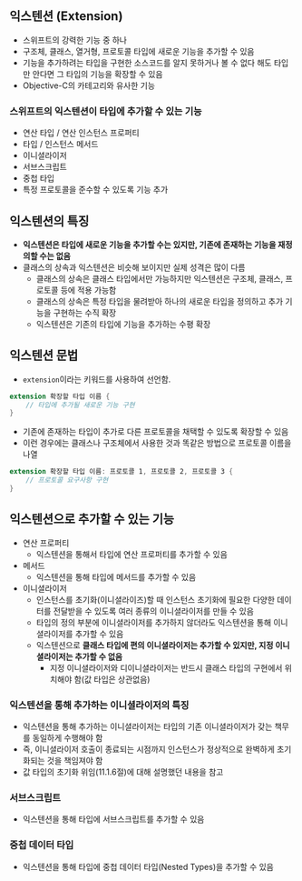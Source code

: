 ## 익스텐션 (Extension)
- 스위프트의 강력한 기능 중 하나
- 구조체, 클래스, 열거형, 프로토콜 타입에 새로운 기능을 추가할 수 있음
- 기능을 추가하려는 타입을 구현한 소스코드를 알지 못하거나 볼 수 없다 해도 타입만 안다면 그 타입의 기능을 확장할 수 있음
- Objective-C의 카테고리와 유사한 기능

### 스위프트의 익스텐션이 타입에 추가할 수 있는 기능
- 연산 타입 / 연산 인스턴스 프로퍼티
- 타입 / 인스턴스 메서드
- 이니셜라이저
- 서브스크립트
- 중첩 타입
- 특정 프로토콜을 준수할 수 있도록 기능 추가

## 익스텐션의 특징
- **익스텐션은 타입에 새로운 기능을 추가할 수는 있지만, 기존에 존재하는 기능을 재정의할 수는 없음**
- 클래스의 상속과 익스텐션은 비슷해 보이지만 실제 성격은 많이 다름
    - 클래스의 상속은 클래스 타입에서만 가능하지만 익스텐션은 구조체, 클래스, 프로토콜 등에 적용 가능함
    - 클래스의 상속은 특정 타입을 물려받아 하나의 새로운 타입을 정의하고 추가 기능을 구현하는 수직 확장
    - 익스텐션은 기존의 타입에 기능을 추가하는 수평 확장

## 익스텐션 문법
- `extension`이라는 키워드를 사용하여 선언함.
```swift
extension 확장할 타입 이름 {
    // 타입에 추가될 새로운 기능 구현
}
```

- 기존에 존재하는 타입이 추가로 다른 프로토콜을 채택할 수 있도록 확장할 수 있음
- 이런 경우에는 클래스나 구조체에서 사용한 것과 똑같은 방법으로 프로토콜 이름을 나열
```swift
extension 확장할 타입 이름: 프로토콜 1, 프로토콜 2, 프로토콜 3 {
    // 프로토콜 요구사항 구현
}
```

## 익스텐션으로 추가할 수 있는 기능
- 연산 프로퍼티
    - 익스텐션을 통해서 타입에 연산 프로퍼티를 추가할 수 있음
- 메서드
    - 익스텐션을 통해 타입에 메서드를 추가할 수 있음
- 이니셜라이저
    - 인스턴스를 초기화(이니셜라이즈)할 때 인스턴스 초기화에 필요한 다양한 데이터를 전달받을 수 있도록 여러 종류의 이니셜라이저를 만들 수 있음
    - 타입의 정의 부분에 이니셜라이저를 추가하지 않더라도 익스텐션을 통해 이니셜라이저를 추가할 수 있음
    - 익스텐션으로 **클래스 타입에 편의 이니셜라이저는 추가할 수 있지만, 지정 이니셜라이저는 추가할 수 없음**
        - 지정 이니셜라이저와 디이니셜라이저는 반드시 클래스 타입의 구현에서 위치해야 함(값 타입은 상관없음)

### 익스텐션을 통해 추가하는 이니셜라이저의 특징
- 익스텐션을 통해 추가하는 이니셜라이저는 타입의 기존 이니셜라이저가 갖는 책무를 동일하게 수행해야 함
- 즉, 이니셜라이저 호출이 종료되는 시점까지 인스턴스가 정상적으로 완벽하게 초기화되는 것을 책임져야 함
- 값 타입의 초기화 위임(11.1.6절)에 대해 설명했던 내용을 참고

### 서브스크립트
- 익스텐션을 통해 타입에 서브스크립트를 추가할 수 있음

### 중첩 데이터 타입
- 익스텐션을 통해 타입에 중첩 데이터 타입(Nested Types)을 추가할 수 있음
